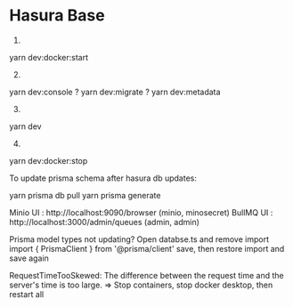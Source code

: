 # Hasura Base

1)
yarn dev:docker:start

2)
yarn dev:console
? yarn dev:migrate
? yarn dev:metadata

3)
yarn dev

4)
yarn dev:docker:stop

To update prisma schema after hasura db updates:

yarn prisma db pull
yarn prisma generate

Minio UI : http://localhost:9090/browser (minio, minosecret)
BullMQ UI : http://localhost:3000/admin/queues (admin, admin)

Prisma model types not updating?
Open databse.ts and remove import
import { PrismaClient } from '@prisma/client'
save, then restore import and save again

RequestTimeTooSkewed: The difference between the request time and the server's time is too large. => Stop containers, stop docker desktop, then restart all